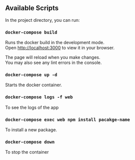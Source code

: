 ## Available Scripts

In the project directory, you can run:

### `docker-compose build`
Runs the docker build in the development mode.\
Open [http://localhost:3000](http://localhost:3000) to view it in your browser.

The page will reload when you make changes.\
You may also see any lint errors in the console.

### `docker-compose up -d`
Starts the docker container.

### `docker-compose logs -f web`
To see the logs of the app

### `docker-compose exec web npm install pacakge-name`
To install a new package.

### `docker-compose down`
To stop the container


